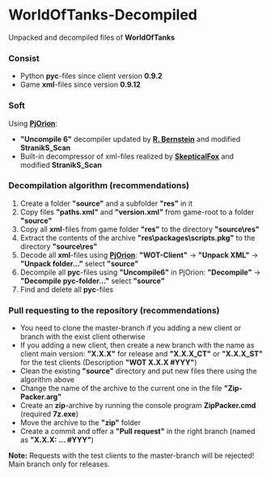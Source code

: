 # WorldOfTanks-Decompiled
Unpacked and decompiled files of **WorldOfTanks**

### Consist
* Python **pyc**-files since client version **0.9.2**
* Game **xml**-files since version **0.9.12**

### Soft
Using **[PjOrion](https://koreanrandom.com/forum/topic/15280-)**:
* **"Uncompile 6"** decompiler updated by **[R. Bernstein](https://github.com/rocky/python-uncompyle6)** and modified **StranikS_Scan**
* Built-in decompressor of xml-files realized by **[SkepticalFox](https://github.com/ShadowHunterRUS)** and modified **StranikS_Scan**

### Decompilation algorithm (recommendations)
1. Create a folder **"source"** and a subfolder **"res"** in it
2. Copy files **"paths.xml"** and **"version.xml"** from game-root to a folder **"source"**
3. Copy all **xml**-files from game folder **"res"** to the directory **"source\res"**
4. Extract the contents of the archive **"res\packages\scripts.pkg"** to the directory **"source\res"**
5. Decode all **xml**-files using **[PjOrion](https://koreanrandom.com/forum/topic/15280-)**: **"WOT-Client"** -> **"Unpack XML"** -> **"Unpack folder..."** select **"source"**
6. Decompile all **pyc**-files using **"Uncompile6"** in PjOrion: **"Decompile"** -> **"Decompile pyc-folder..."** select **"source"**
7. Find and delete all **pyc**-files

### Pull requesting to the repository (recommendations)
* You need to clone the master-branch if you adding a new client or branch with the exist client otherwise
* If you adding a new client, then create a new branch with the name as client main version: **"X.X.X"** for release and **"X.X.X_CT"** or **"X.X.X_ST"** for the test clients (Description **"WOT X.X.X #YYY"**)
* Clean the existing **"source"** directory and put new files there using the algorithm above
* Change the name of the archive to the current one in the file **"Zip-Packer.arg"**
* Create an **zip**-archive by running the console program **ZipPacker.cmd** (required **7z.exe**)
* Move the archive to the **"zip"** folder
* Create a commit and offer a **"Pull request"** in the right branch (named as **"X.X.X: ... #YYY"**)

**Note:** Requests with the test clients to the master-branch will be rejected! Main branch only for releases.